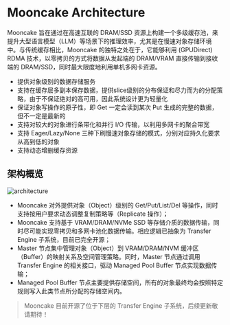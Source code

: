 # Mooncake Architecture

Mooncake 旨在通过在高速互联的 DRAM/SSD 资源上构建一个多级缓存池，来提升大型语言模型（LLM）等场景下的推理效率，尤其是在慢速对象存储环境中。与传统缓存相比，Mooncake 的独特之处在于，它能够利用 (GPUDirect) RDMA 技术，以零拷贝的方式将数据从发起端的 DRAM/VRAM 直接传输到接收端的 DRAM/SSD，同时最大限度地利用单机多网卡资源。

- 提供对象级别的数据存储服务
- 支持在缓存层多副本保存数据，提供slice级别的分布保证和尽力而为的分配策略，由于不保证绝对的高可用，因此系统设计更为轻量化
- 保证对象写操作的原子性，即 Get 一定会读到某次 Put 生成的完整的数据，但不一定是最新的
- 支持对较大的对象进行条带化和并行 I/O 传输，以利用多网卡的聚合带宽
- 支持 Eager/Lazy/None 三种下刷慢速对象存储的模式，分别对应持久化要求从高到低的对象
- 支持动态增删缓存资源

## 架构概览
![architecture](../../image/mooncake-store.png)
- Mooncake 对外提供对象（Object）级别的 Get/Put/List/Del 等操作，同时支持按用户要求动态调整复制策略等（Replicate 操作）；
- Mooncake 支持基于 VRAM/DRAM/NVMe SSD 等存储介质的数据传输，同时尽可能实现零拷贝和多网卡池化数据传输。相应逻辑已抽象为 Transfer Engine 子系统，目前已完全开源；
- Master 节点集中管理对象（Object）到 VRAM/DRAM/NVM 缓冲区（Buffer）的映射关系及空间管理策略。同时，Master 节点通过调用 Transfer Engine 的相关接口，驱动 Managed Pool Buffer 节点实现数据传输；
- Managed Pool Buffer 节点主要提供存储空间，所有的对象最终均会按照特定规则写入此类节点所分配的存储空间内。

> Mooncake 目前开源了位于下层的 Transfer Engine 子系统，后续更新敬请期待！
